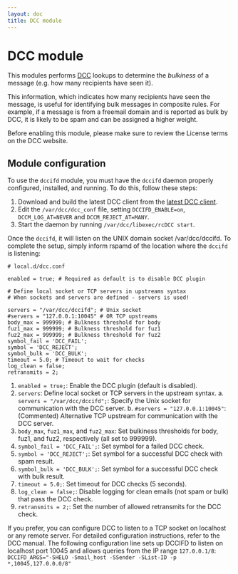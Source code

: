 ```yaml
---
layout: doc
title: DCC module
---
```

# DCC module

This modules performs [DCC](https://www.dcc-servers.net/dcc/) lookups to determine
the *bulkiness* of a message (e.g. how many recipients have seen it).

This information, which indicates how many recipients have seen the message, is useful for identifying bulk messages in composite rules. 
For example, if a message is from a freemail domain and is reported as bulk by DCC, it is likely to be spam and can be assigned a higher weight.

Before enabling this module, please make sure to review the License terms on the DCC website.

## Module configuration

To use the `dccifd` module, you must have the `dccifd` daemon properly configured, installed, and running. To do this, follow these steps:

1. Download and build the latest DCC client from the [latest DCC client](https://www.dcc-servers.net/dcc/source/dcc.tar.Z).  
2. Edit the `/var/dcc/dcc_conf` file, setting `DCCIFD_ENABLE=on`, `DCCM_LOG_AT=NEVER` and
`DCCM_REJECT_AT=MANY`.
3. Start the daemon by running `/var/dcc/libexec/rcDCC start`.

Once the `dccifd`, it will listen on the UNIX domain socket /var/dcc/dccifd.
To complete the setup, simply inform rspamd of the location where the `dccifd` is listening:

~~~ucl
# local.d/dcc.conf

enabled = true; # Required as default is to disable DCC plugin

# Define local socket or TCP servers in upstreams syntax
# When sockets and servers are defined - servers is used!

servers = "/var/dcc/dccifd"; # Unix socket
#servers = "127.0.0.1:10045" # OR TCP upstreams
body_max = 999999; # Bulkness threshold for body
fuz1_max = 999999; # Bulkness threshold for fuz1
fuz2_max = 999999; # Bulkness threshold for fuz2
symbol_fail = 'DCC_FAIL';
symbol = 'DCC_REJECT';
symbol_bulk = 'DCC_BULK';
timeout = 5.0; # Timeout to wait for checks
log_clean = false;
retransmits = 2;
~~~

1. `enabled = true;`: Enable the DCC plugin (default is disabled).
2. `servers`: Define local socket or TCP servers in the upstream syntax.
   a. `servers = "/var/dcc/dccifd";`: Specify the Unix socket for communication with the DCC server.
   b. `#servers = "127.0.0.1:10045"`: (Commented) Alternative TCP upstream for communication with the DCC server.
3. `body_max`, `fuz1_max`, and `fuz2_max`: Set bulkiness thresholds for body, fuz1, and fuz2, respectively (all set to 999999).
4. `symbol_fail = 'DCC_FAIL';`: Set symbol for a failed DCC check.
5. `symbol = 'DCC_REJECT';`: Set symbol for a successful DCC check with spam result.
6. `symbol_bulk = 'DCC_BULK';`: Set symbol for a successful DCC check with bulk result.
7. `timeout = 5.0;`: Set timeout for DCC checks (5 seconds).
8. `log_clean = false;`: Disable logging for clean emails (not spam or bulk) that pass the DCC check.
9. `retransmits = 2;`: Set the number of allowed retransmits for the DCC check.


If you prefer, you can configure DCC to listen to a TCP socket on localhost or any remote server. For detailed configuration instructions, refer to the DCC manual. The following configuration line sets up DCCIFD to listen on localhost port 10045 and allows queries from the IP range `127.0.0.1/8`:
`DCCIFD_ARGS="-SHELO -Smail_host -SSender -SList-ID -p *,10045,127.0.0.0/8"`
